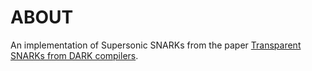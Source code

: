 # ABOUT

An implementation of Supersonic SNARKs from the paper [Transparent SNARKs from DARK compilers](https://eprint.iacr.org/2019/1229).
